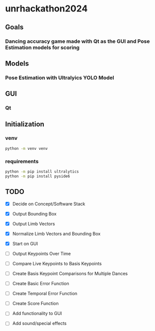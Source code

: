 # unrhackathon2024

## Goals

### Dancing accuracy game made with Qt as the GUI and Pose Estimation models for scoring

## Models

### Pose Estimation with Ultralyics YOLO Model

## GUI

### Qt

## Initialization

### venv

```bash
python -m venv venv
```

### requirements

```bash
python -m pip install ultralytics
python -m pip install pyside6
```

## TODO

- [x] Decide on Concept/Software Stack

- [x] Output Bounding Box

- [x] Output Limb Vectors

- [x] Normalize Limb Vectors and Bounding Box

- [x] Start on GUI

- [ ] Output Keypoints Over Time

- [ ] Compare Live Keypoints to Basis Keypoints

- [ ] Create Basis Keypoint Comparisons for Multiple Dances

- [ ] Create Basic Error Function

- [ ] Create Temporal Error Function

- [ ] Create Score Function

- [ ] Add functionality to GUI

- [ ] Add sound/special effects
